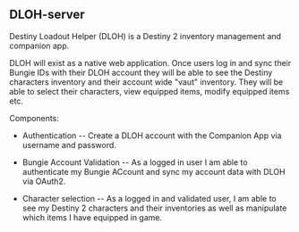 ## DLOH-server
Destiny Loadout Helper (DLOH) is a Destiny 2 inventory management and companion app.

DLOH will exist as a native web application. 
Once users log in and sync their Bungie IDs with their DLOH account they will be able to see the Destiny characters inventory and their account wide "vaut" inventory. 
They will be able to select their characters, view equipped items, modify equipped items etc. 

Components: 
- Authentication
-- Create a DLOH account with the Companion App via username and password. 

- Bungie Account Validation
-- As a logged in user I am able to authenticate my Bungie ACcount and sync my account data with DLOH via OAuth2.

- Character selection
-- As a logged in and validated user, I am able to see my Destiny 2 characters and their inventories as well as manipulate which items I have equipped in game.
